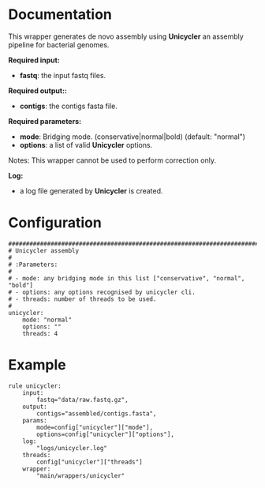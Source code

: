 # Documentation

This wrapper generates de novo assembly using **Unicycler** an assembly pipeline for bacterial genomes.

**Required input:**

- **fastq**: the input fastq files.

**Required output::**

- **contigs**: the contigs fasta file.
 
**Required parameters:**

- **mode**: Bridging mode. (conservative|normal|bold) (default: "normal")
- **options**: a list of valid **Unicycler** options.

Notes: This wrapper cannot be used to perform correction only.

**Log:**

- a log file generated by **Unicycler** is created.


# Configuration


    ##############################################################################
    # Unicycler assembly
    #
    # :Parameters:
    #
    # - mode: any bridging mode in this list ["conservative", "normal", "bold"]
    # - options: any options recognised by unicycler cli.
    # - threads: number of threads to be used.
    #
    unicycler:
        mode: "normal"
        options: ""
        threads: 4


# Example

    rule unicycler:
        input:
            fastq="data/raw.fastq.gz",
        output:
            contigs="assembled/contigs.fasta",
        params:
            mode=config["unicycler"]["mode"],
            options=config["unicycler"]["options"],
        log:
            "logs/unicycler.log"
        threads:
            config["unicycler"]["threads"]
        wrapper:
            "main/wrappers/unicycler"

